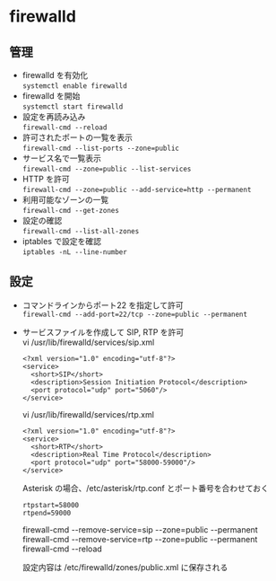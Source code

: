 # firewalld

## 管理

* firewalld を有効化  
`systemctl enable firewalld`
* firewalld を開始  
`systemctl start firewalld`
* 設定を再読み込み  
`firewall-cmd --reload`
* 許可されたポートの一覧を表示  
`firewall-cmd --list-ports --zone=public`
* サービス名で一覧表示  
`firewall-cmd --zone=public --list-services`
* HTTP を許可  
`firewall-cmd --zone=public --add-service=http --permanent`
* 利用可能なゾーンの一覧  
`firewall-cmd --get-zones`
* 設定の確認  
`firewall-cmd --list-all-zones`
* iptables で設定を確認  
`iptables -nL --line-number`

## 設定

* コマンドラインからポート22 を指定して許可  
`firewall-cmd --add-port=22/tcp --zone=public --permanent`
* サービスファイルを作成して SIP, RTP を許可  
  vi /usr/lib/firewalld/services/sip.xml  
  ```
  <?xml version="1.0" encoding="utf-8"?>
  <service>
    <short>SIP</short>
    <description>Session Initiation Protocol</description>
    <port protocol="udp" port="5060"/>
  </service>
  ```
  vi /usr/lib/firewalld/services/rtp.xml
  ```
  <?xml version="1.0" encoding="utf-8"?>
  <service>
    <short>RTP</short>
    <description>Real Time Protocol</description>
    <port protocol="udp" port="58000-59000"/>
  </service>
  ```
  Asterisk の場合、/etc/asterisk/rtp.conf とポート番号を合わせておく
  ```
  rtpstart=58000
  rtpend=59000
  ```
  firewall-cmd --remove-service=sip --zone=public --permanent  
  firewall-cmd --remove-service=rtp --zone=public --permanent  
  firewall-cmd --reload  

  設定内容は /etc/firewalld/zones/public.xml に保存される
